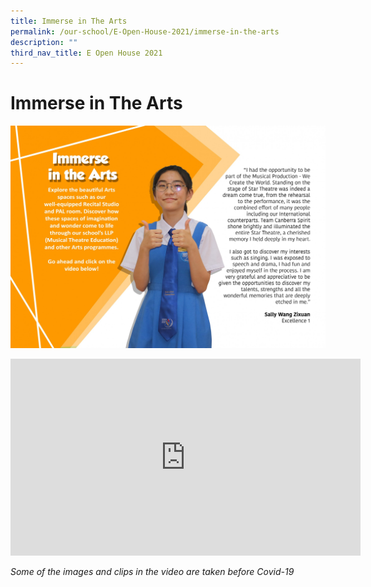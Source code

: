 ```yaml
---
title: Immerse in The Arts
permalink: /our-school/E-Open-House-2021/immerse-in-the-arts
description: ""
third_nav_title: E Open House 2021
---
```

# Immerse in The Arts

![](/images/OpenhouseArts.jpg)

<iframe width="560" height="315" src="https://www.youtube.com/embed/wjnWhkJYkAA" title="YouTube video player" frameborder="0" allow="accelerometer; autoplay; clipboard-write; encrypted-media; gyroscope; picture-in-picture" allowfullscreen></iframe>

*Some of the images and clips in the video are taken before Covid-19*